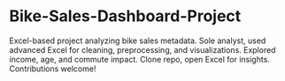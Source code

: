 # Bike-Sales-Dashboard-Project
Excel-based project analyzing bike sales metadata. Sole analyst, used advanced Excel for cleaning, preprocessing, and visualizations. Explored income, age, and commute impact. Clone repo, open Excel for insights. Contributions welcome!
